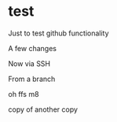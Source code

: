 # test
Just to test github functionality

A few changes

Now via SSH

From a branch

oh ffs m8

copy of another copy
